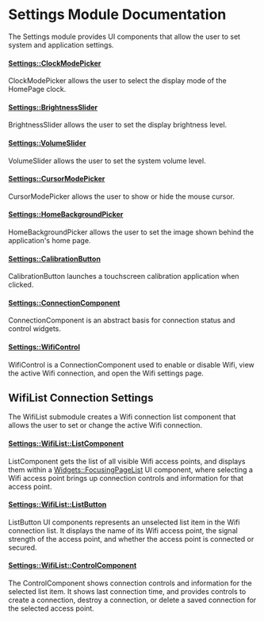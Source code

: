 # Settings Module Documentation
The Settings module provides UI components that allow the user to set system and application settings.

#### [Settings\::ClockModePicker](../../Source/GUI/Settings/Settings_ClockModePicker.h)
ClockModePicker allows the user to select the display mode of the HomePage clock.

#### [Settings\::BrightnessSlider](../../Source/GUI/Settings/Settings_BrightnessSlider.h)
BrightnessSlider allows the user to set the display brightness level.

#### [Settings\::VolumeSlider](../../Source/GUI/Settings/Settings_VolumeSlider.h)
VolumeSlider allows the user to set the system volume level.

#### [Settings\::CursorModePicker](../../Source/GUI/Settings/Settings_CursorModePicker.h)
CursorModePicker allows the user to show or hide the mouse cursor.

#### [Settings\::HomeBackgroundPicker](../../Source/GUI/Settings/Settings_HomeBackgroundPicker.h)
HomeBackgroundPicker allows the user to set the image shown behind the application's home page.

#### [Settings\::CalibrationButton](../../Source/GUI/Settings/Settings_CalibrationButton.h)
CalibrationButton launches a touchscreen calibration application when clicked.

#### [Settings\::ConnectionComponent](../../Source/GUI/Settings/Settings_ConnectionComponent.h)
ConnectionComponent is an abstract basis for connection status and control widgets.

#### [Settings\::WifiControl](../../Source/GUI/Settings/Settings_WifiControl.h)
WifiControl is a ConnectionComponent used to enable or disable Wifi, view the active Wifi connection, and open the Wifi settings page.

## WifiList Connection Settings
The WifiList submodule creates a Wifi connection list component that allows the user to set or change the active Wifi connection.

#### [Settings\::WifiList\::ListComponent](../../Source/GUI/Settings/WifiList/Settings_WifiList_ListComponent.h)
ListComponent gets the list of all visible Wifi access points, and displays them within a [Widgets\::FocusingPageList](../../Source/GUI/Widgets/Widgets_FocusingPagedList.h) UI component, where selecting a Wifi access point brings up connection controls and information for that access point.

#### [Settings\::WifiList\::ListButton](../../Source/GUI/Settings/WifiList/Settings_WifiList_ListButton.h)
ListButton UI components represents an unselected list item in the Wifi connection list. It displays the name of its Wifi access point, the signal strength of the access point, and whether the access point is connected or secured.

#### [Settings\::WifiList\::ControlComponent](../../Source/GUI/Settings/WifiList/Settings_WifiList_ControlComponent.h)
The ControlComponent shows connection controls and information for the selected list item. It shows last connection time, and provides controls to create a connection, destroy a connection, or delete a saved connection for the selected access point.

